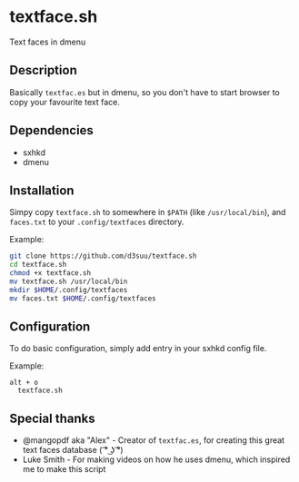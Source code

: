 # textface.sh
Text faces in dmenu

## Description
Basically `textfac.es` but in dmenu, so you don't have to start browser to copy your favourite text face.

## Dependencies
 - sxhkd
 - dmenu

## Installation
Simpy copy `textface.sh` to somewhere in `$PATH` (like `/usr/local/bin`), and `faces.txt` to your `.config/textfaces` directory.

Example:
```bash
git clone https://github.com/d3suu/textface.sh
cd textface.sh
chmod +x textface.sh
mv textface.sh /usr/local/bin
mkdir $HOME/.config/textfaces
mv faces.txt $HOME/.config/textfaces
```

## Configuration
To do basic configuration, simply add entry in your sxhkd config file.

Example:
```sxhkd
alt + o
  textface.sh
```

## Special thanks
 - @mangopdf aka "Alex" - Creator of `textfac.es`, for creating this great text faces database ( ͡° ͜ʖ ͡°)
 - Luke Smith - For making videos on how he uses dmenu, which inspired me to make this script
